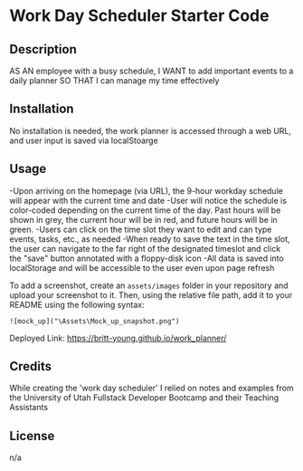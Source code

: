 # Work Day Scheduler Starter Code

## Description
AS AN employee with a busy schedule, I WANT to add important events to a daily planner SO THAT I can manage my time effectively

## Installation
No installation is needed, the work planner is accessed through a web URL, and user input is saved via localStoarge

## Usage
-Upon arriving on the homepage (via URL), the 9-hour workday schedule will appear with the current time and date
-User will notice the schedule is color-coded depending on the current time of the day. Past hours will be shown in grey, the current hour will be in red, and future hours will be in green.
-Users can click on the time slot they want to edit and can type events, tasks, etc., as needed
-When ready to save the text in the time slot, the user can navigate to the far right of the designated timeslot and click the "save" button annotated with a floppy-disk icon
-All data is saved into localStorage and will be accessible to the user even upon page refresh

To add a screenshot, create an `assets/images` folder in your repository and upload your screenshot to it. Then, using the relative file path, add it to your README using the following syntax:

    ![mock_up]("\Assets\Mock_up_snapshot.png")
    
Deployed Link: https://britt-young.github.io/work_planner/

## Credits
While creating the 'work day scheduler' I relied on notes and examples from the University of Utah Fullstack Developer Bootcamp and their Teaching Assistants

## License
n/a

